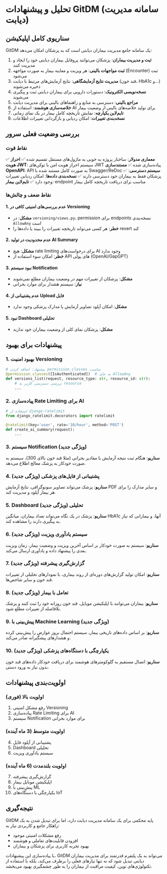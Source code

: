# تحلیل و پیشنهادات GitDM (سامانه مدیریت دیابت)

## سناریوی کامل اپلیکیشن

GitDM یک سامانه جامع مدیریت بیماران دیابتی است که به پزشکان امکان می‌دهد:

1. **ثبت و مدیریت بیماران**: پزشکان می‌توانند پروفایل بیماران دیابتی خود را ایجاد و مدیریت کنند
2. **ثبت مواجهات بالینی**: هر ویزیت و معاینه بیمار به صورت مواجهه (Encounter) ثبت می‌شود
3. **مدیریت نتایج آزمایشگاهی**: نتایج آزمایش‌های مرتبط با دیابت (قند خون، HbA1c و...) ذخیره می‌شوند
4. **نسخه‌نویسی الکترونیک**: دستورات دارویی برای بیماران دیابتی ثبت و پیگیری می‌شوند
5. **مراجع بالینی**: دسترسی به منابع و راهنماهای بالینی برای مدیریت دیابت
6. **خلاصه‌سازی هوشمند**: استفاده از AI برای تولید خلاصه‌های بالینی از وضعیت بیمار
7. **تایم‌لاین یکپارچه**: نمایش تاریخچه کامل بیمار در یک نمای زمانی
8. **نسخه‌بندی تغییرات**: امکان ردیابی و بازگردانی تغییرات اطلاعات

## بررسی وضعیت فعلی سرور

### نقاط قوت
✅ **معماری مدولار**: ساختار پروژه به خوبی به ماژول‌های مستقل تقسیم شده
✅ **احراز هویت JWT**: سیستم احراز هویت امن با توکن‌های JWT پیاده‌سازی شده
✅ **مستندسازی OpenAPI**: API به صورت کامل مستند شده با Swagger/ReDoc
✅ **سیستم دسترسی**: پزشکان فقط به بیماران خود دسترسی دارند
✅ **نسخه‌بندی داده‌ها**: امکان ردیابی تغییرات وجود دارد
✅ **تایم‌لاین بیمار**: endpoint مناسب برای دریافت تاریخچه کامل بیمار

### نقاط ضعف و چالش‌ها

#### 1. عدم بررسی‌های امنیتی کافی در Versioning
- **مشکل**: در `versioning/views.py`، permission برای endpoints نسخه‌بندی `AllowAny` است
- **خطر**: هر کسی می‌تواند تاریخچه تغییرات را ببیند یا داده‌ها را revert کند

#### 2. عدم محدودیت در تولید AI Summary
- **مشکل**: هیچ rate limiting برای درخواست‌های AI وجود ندارد
- **خطر**: امکان سوء استفاده از API های پولی (OpenAI/GapGPT)

#### 3. نبود سیستم Notification
- **مشکل**: پزشکان از تغییرات مهم در وضعیت بیماران مطلع نمی‌شوند
- **نیاز**: سیستم هشدار برای موارد بحرانی

#### 4. عدم پشتیبانی از Upload فایل
- **مشکل**: امکان آپلود تصاویر آزمایش یا مدارک پزشکی وجود ندارد

#### 5. نبود Dashboard تحلیلی
- **مشکل**: پزشکان نمای کلی از وضعیت بیماران خود ندارند

## پیشنهادات برای بهبود

### 1. بهبود امنیت Versioning
```python
# پیشنهاد: اضافه کردن permission_classes مناسب
@permission_classes([IsAuthenticated])  # به جای AllowAny
def versions_list(request, resource_type: str, resource_id: str):
    # بررسی دسترسی کاربر به resource
    ...
```

### 2. پیاده‌سازی Rate Limiting برای AI
```python
# استفاده از django-ratelimit
from django_ratelimit.decorators import ratelimit

@ratelimit(key='user', rate='10/hour', method='POST')
def create_ai_summary(request):
    ...
```

### 3. سیستم Notification (ویژگی جدید)
**سناریو**: هنگام ثبت نتیجه آزمایش با مقادیر بحرانی (مثلا قند خون بالای 300)، سیستم به صورت خودکار به پزشک معالج اطلاع می‌دهد.

### 4. پشتیبانی از فایل‌های پزشکی (ویژگی جدید)
**سناریو**: پزشک می‌تواند تصاویر سونوگرافی، نتایج آزمایش PDF و سایر مدارک را برای هر بیمار آپلود و مدیریت کند.

### 5. Dashboard تحلیلی (ویژگی جدید)
**سناریو**: پزشک در یک نگاه می‌تواند تعداد بیماران، میانگین HbA1c آنها، و بیمارانی که نیاز به پیگیری دارند را مشاهده کند.

### 6. سیستم یادآوری ویزیت (ویژگی جدید)
**سناریو**: سیستم به صورت خودکار بر اساس آخرین ویزیت و وضعیت بیمار، زمان ویزیت بعدی را پیشنهاد داده و یادآوری ارسال می‌کند.

### 7. گزارش‌گیری پیشرفته (ویژگی جدید)
**سناریو**: امکان تولید گزارش‌های دوره‌ای از روند بیماری، با نمودارهای تحلیلی از تغییرات قند خون و سایر شاخص‌ها.

### 8. تعامل با بیمار (ویژگی جدید)
**سناریو**: بیماران می‌توانند با اپلیکیشن موبایل، قند خون روزانه خود را ثبت کنند و پزشک بلافاصله از تغییرات مطلع شود.

### 9. پیش‌بینی با Machine Learning (ویژگی جدید)
**سناریو**: بر اساس داده‌های تاریخی بیمار، سیستم احتمال بروز عوارض را پیش‌بینی کرده و هشدارهای پیشگیرانه صادر می‌کند.

### 10. یکپارچگی با دستگاه‌های پزشکی (ویژگی جدید)
**سناریو**: اتصال مستقیم به گلوکومترهای هوشمند برای دریافت خودکار داده‌های قند خون بدون نیاز به ورود دستی.

## اولویت‌بندی پیشنهادات

### اولویت بالا (فوری)
1. رفع مشکل امنیتی Versioning
2. پیاده‌سازی Rate Limiting برای AI
3. سیستم Notification برای موارد بحرانی

### اولویت متوسط (3 ماه آینده)
4. پشتیبانی از آپلود فایل
5. Dashboard تحلیلی
6. سیستم یادآوری ویزیت

### اولویت بلندمدت (6 ماه آینده)
7. گزارش‌گیری پیشرفته
8. اپلیکیشن موبایل بیمار
9. پیش‌بینی با ML
10. یکپارچگی با دستگاه‌های IoT

## نتیجه‌گیری

GitDM پایه محکمی برای یک سامانه مدیریت دیابت دارد، اما برای تبدیل شدن به یک راهکار جامع و کاربردی نیاز به:
- رفع مشکلات امنیتی موجود
- افزودن قابلیت‌های تعاملی و هوشمند
- بهبود تجربه کاربری برای پزشکان و بیماران

با پیاده‌سازی این پیشنهادات، GitDM می‌تواند به یک پلتفرم قدرتمند برای مدیریت بیماران دیابتی تبدیل شود که نه تنها نیازهای فعلی را برطرف می‌کند، بلکه با استفاده از تکنولوژی‌های نوین، کیفیت مراقبت از بیماران را به طور چشمگیری بهبود می‌بخشد.